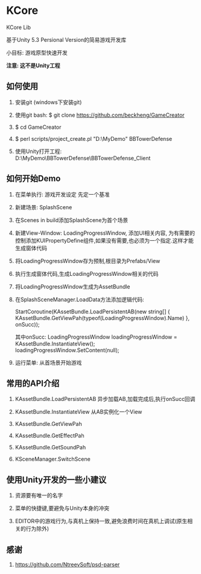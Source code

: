 # KCore
KCore Lib

基于Unity 5.3 Persional Version的简易游戏开发库

小目标: 游戏原型快速开发

**注意: 这不是Unity工程**

## 如何使用

1. 安装git (windows下安装git)

2. 使用git bash: $ git clone https://github.com/beckheng/GameCreator

3. $ cd GameCreator

4. $ perl scripts/project_create.pl "D:\MyDemo" BBTowerDefense

5. 使用Unity打开工程: D:\MyDemo\BBTowerDefense\BBTowerDefense_Client

## 如何开始Demo

1. 在菜单执行: 游戏开发设定 先定一个基准

2. 新建场景: SplashScene

3. 在Scenes in build添加SplashScene为首个场景

4. 新建View-Window: LoadingProgressWindow, 添加UI相关内容, 为有需要的控制添加KUIPropertyDefine组件,如果没有需要,也必须为一个指定.这样才能生成窗体代码

5. 将LoadingProgressWindow存为预制,根目录为Prefabs/View

6. 执行生成窗体代码,生成LoadingProgressWindow相关的代码

7. 将LoadingProgressWindow生成为AssetBundle

8. 在SplashSceneManager.LoadData方法添加逻辑代码: 

	StartCoroutine(KAssetBundle.LoadPersistentAB(new string[] { KAssetBundle.GetViewPah(typeof(LoadingProgressWindow).Name) }, onSucc));
	
	其中onSucc: 
		LoadingProgressWindow loadingProgressWindow = KAssetBundle.InstantiateView<LoadingProgressWindow>();
		loadingProgressWindow.SetContent(null);

9. 运行菜单: 从首场景开始游戏

## 常用的API介绍

1. KAssetBundle.LoadPersistentAB 异步加载AB,加载完成后,执行onSucc回调

2. KAssetBundle.InstantiateView 从AB实例化一个View

3. KAssetBundle.GetViewPah

4. KAssetBundle.GetEffectPah

5. KAssetBundle.GetSoundPah

7. KSceneManager.SwitchScene

## 使用Unity开发的一些小建议

1. 资源要有唯一的名字

2. 菜单的快捷键,要避免与Unity本身的冲突

3. EDITOR中的游戏行为,与真机上保持一致,避免浪费时间在真机上调试(原生相关的行为除外)

## 感谢

1. https://github.com/NtreevSoft/psd-parser
